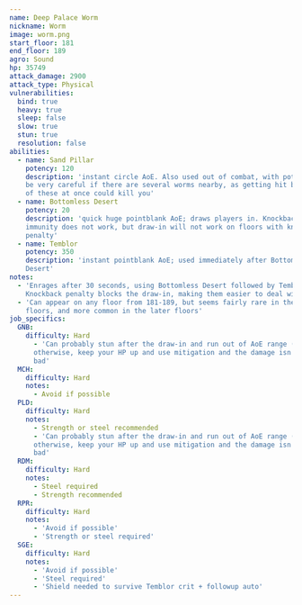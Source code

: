 ```yaml
---
name: Deep Palace Worm
nickname: Worm
image: worm.png
start_floor: 181
end_floor: 189
agro: Sound
hp: 35749
attack_damage: 2900
attack_type: Physical
vulnerabilities:
  bind: true
  heavy: true
  sleep: false
  slow: true
  stun: true
  resolution: false
abilities:
  - name: Sand Pillar
    potency: 120
    description: 'instant circle AoE. Also used out of combat, with potency 75;
    be very careful if there are several worms nearby, as getting hit by a few
    of these at once could kill you'
  - name: Bottomless Desert
    potency: 20
    description: 'quick huge pointblank AoE; draws players in. Knockback
    immunity does not work, but draw-in will not work on floors with knockback
    penalty'
  - name: Temblor
    potency: 350
    description: 'instant pointblank AoE; used immediately after Bottomless
    Desert'
notes:
  - 'Enrages after 30 seconds, using Bottomless Desert followed by Temblor.
    Knockback penalty blocks the draw-in, making them easier to deal with'
  - 'Can appear on any floor from 181-189, but seems fairly rare in the earlier
    floors, and more common in the later floors'
job_specifics:
  GNB:
    difficulty: Hard
      - 'Can probably stun after the draw-in and run out of AoE range (?);
      otherwise, keep your HP up and use mitigation and the damage isn''t too
      bad'
  MCH:
    difficulty: Hard
    notes:
      - Avoid if possible
  PLD:
    difficulty: Hard
    notes:
      - Strength or steel recommended
      - 'Can probably stun after the draw-in and run out of AoE range (?);
      otherwise, keep your HP up and use mitigation and the damage isn''t too
      bad'
  RDM:
    difficulty: Hard
    notes:
      - Steel required
      - Strength recommended
  RPR:
    difficulty: Hard
    notes:
      - 'Avoid if possible'
      - 'Strength or steel required'
  SGE:
    difficulty: Hard
    notes:
      - 'Avoid if possible'
      - 'Steel required'
      - 'Shield needed to survive Temblor crit + followup auto'
---
```

